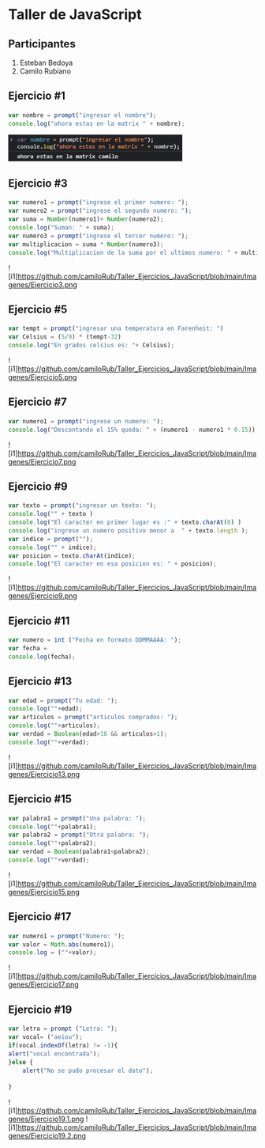 # Taller de JavaScript

## Participantes
1. Esteban Bedoya
2. Camilo Rubiano 

## Ejercicio #1

```javascript
var nombre = prompt("ingresar el nombre");
console.log("ahora estas en la matrix " + nombre);
```
![I1](https://github.com/camiloRub/Taller_Ejercicios_JavaScript/blob/main/Imagenes/Ejercicio1png.png)

## Ejercicio #3

```javascript
var numero1 = prompt("ingrese el primer numero: ");
var numero2 = prompt("ingrese el segundo numero: ");
var suma = Number(numero1)+ Number(numero2);
console.log("Suman: " + suma);
var numero3 = prompt("ingrese el tercer numero: ");
var multiplicacion = suma * Number(numero3);
console.log("Multiplicacion de la suma por el ultimos numero: " + multiplicacion);
```
![i1]https://github.com/camiloRub/Taller_Ejercicios_JavaScript/blob/main/Imagenes/Ejercicio3.png

## Ejercicio #5

```javascript
var tempt = prompt("ingresar una temperatura en Farenheit: ")
var Celsius = (5/9) * (tempt-32)
console.log("En grados celsius es: "+ Celsius);

```
![i1]https://github.com/camiloRub/Taller_Ejercicios_JavaScript/blob/main/Imagenes/Ejercicio5.png

## Ejercicio #7

```javascript
var numero1 = prompt("ingrese un numero: ");
console.log("Descontando el 15% queda: " + (numero1 - numero1 * 0.15)); 
```
![i1]https://github.com/camiloRub/Taller_Ejercicios_JavaScript/blob/main/Imagenes/Ejercicio7.png

## Ejercicio #9

```javascript
var texto = prompt("ingresar un texto: ");
console.log("" + texto )
console.log("El caracter en primer lugar es :" + texto.charAt(0) )
console.log("ingrese un numero positivo menor a  " + texto.length );
var indice = prompt("");
console.log("" + indice);
var posicion = texto.charAt(indice);
console.log("El caracter en esa posicion es: " + posicion);
```
![i1]https://github.com/camiloRub/Taller_Ejercicios_JavaScript/blob/main/Imagenes/Ejercicio9.png

## Ejercicio #11

```javascript
var numero = int ("Fecha en formato DDMMAAAA: ");
var fecha = 
console.log(fecha);
```


## Ejercicio #13

```javascript
var edad = prompt("Tu edad: ");
console.log(""+edad);
var articulos = prompt("articulos comprados: ");
console.log(""+articulos);
var verdad = Boolean(edad>18 && articulos>1);
console.log(""+verdad);
```
![i1]https://github.com/camiloRub/Taller_Ejercicios_JavaScript/blob/main/Imagenes/Ejercicio13.png

## Ejercicio #15

```javascript
var palabra1 = prompt("Una palabra: ");
console.log(""+palabra1);
var palabra2 = prompt("Otra palabra: ");
console.log(""+palabra2);
var verdad = Boolean(palabra1<palabra2);
console.log(""+verdad);
```
![i1]https://github.com/camiloRub/Taller_Ejercicios_JavaScript/blob/main/Imagenes/Ejercicio15.png

## Ejercicio #17

```javascript
var numero1 = prompt("Numero: ");
var valor = Math.abs(numero1);
console.log = (""+valor);
```
![i1]https://github.com/camiloRub/Taller_Ejercicios_JavaScript/blob/main/Imagenes/Ejercicio17.png 

## Ejercicio #19

```javascript
var letra = prompt ("Letra: ");
var vocal= ("aeiou");
if(vocal.indexOf(letra) != -1){
alert("vocal encontrada");
}else {
    alert("No se pudo procesar el dato");

} 
```
![i1]https://github.com/camiloRub/Taller_Ejercicios_JavaScript/blob/main/Imagenes/Ejercicio19.1.png
![i1]https://github.com/camiloRub/Taller_Ejercicios_JavaScript/blob/main/Imagenes/Ejercicio19.2.png

